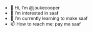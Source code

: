 - 👋 Hi, I’m @joukecooper
- 👀 I’m interested in saaf
- 🌱 I’m currently learning to make saaf
- 📫 How to reach me: pay me saaf
